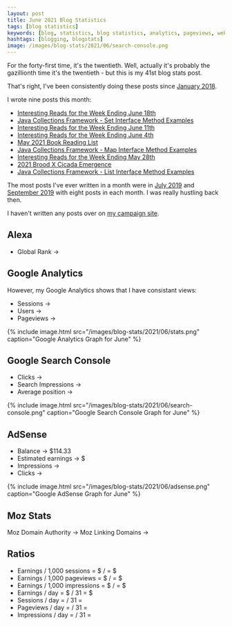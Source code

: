 ```yaml
---
layout: post
title: June 2021 Blog Statistics
tags: [blog statistics]
keywords: [blog, statistics, blog statistics, analytics, pageviews, webmaster, webmaster tools, alexa, google]
hashtags: [blogging, blogstats]
image: /images/blog-stats/2021/06/search-console.png
---
```


For the forty-first time, it's the twentieth. Well, actually it's probably the gazillionth time it's the twentieth - but this is my 41st blog stats post.

That's right, I've been consistently doing these posts since [January 2018](https://www.joehxblog.com/january-2018-blog-statistics/).

I wrote nine posts this month:

* [Interesting Reads for the Week Ending June 18th](https://www.joehxblog.com/june-18-2021-interesting-reads/)
* [Java Collections Framework - Set Interface Method Examples](https://www.joehxblog.com/set-interface-method-examples/)
* [Interesting Reads for the Week Ending June 11th](https://www.joehxblog.com/june-11-2021-interesting-reads/)
* [Interesting Reads for the Week Ending June 4th](https://www.joehxblog.com/june-4-2021-interesting-reads/)
* [May 2021 Book Reading List](https://www.joehxblog.com/may-2021-book-reading-list/)
* [Java Collections Framework - Map Interface Method Examples](https://www.joehxblog.com/map-interface-method-examples/)
* [Interesting Reads for the Week Ending May 28th](https://www.joehxblog.com/may-28-2021-interesting-reads/)
* [2021 Brood X Cicada Emergence](https://www.joehxblog.com/2021-brood-x-cicada-emergence/)
* [Java Collections Framework - List Interface Method Examples](https://www.joehxblog.com/list-interface-method-examples/)

The most posts I've ever written in a month were in [July 2019](https://www.joehxblog.com/july-2019-blog-statistics/) and [September 2019](https://www.joehxblog.com/september-2019-blog-statistics/) with eight posts in each month. I was really hustling back then.

I haven't written any posts over on [my campaign site](https://joe4huberheights.com).

## Alexa

* Global Rank &rarr; 

## Google Analytics

However, my Google Analytics shows that I have consistant views:

* Sessions &rarr; 
* Users &rarr; 
* Pageviews &rarr; 

{% include image.html src="/images/blog-stats/2021/06/stats.png" caption="Google Analytics Graph for June" %}

## Google Search Console

* Clicks &rarr; 
* Search Impressions &rarr; 
* Average position &rarr; 

{% include image.html src="/images/blog-stats/2021/06/search-console.png" caption="Google Search Console Graph for June" %}

## AdSense

* Balance &rarr; $114.33
* Estimated earnings &rarr; $
* Impressions &rarr; 
* Clicks &rarr; 

{% include image.html src="/images/blog-stats/2021/06/adsense.png" caption="Google AdSense Graph for June" %}

## Moz Stats

Moz Domain Authority &rarr; 
Moz Linking Domains &rarr; 

## Ratios

* Earnings / 1,000 sessions = $ /  = $
* Earnings / 1,000 pageviews = $ /  = $
* Earnings / 1,000 impressions = $ /  = $
* Earnings / day = $ / 31 = $
* Sessions / day =  / 31 = 
* Pageviews / day =  / 31 = 
* Impressions / day =  / 31 = 